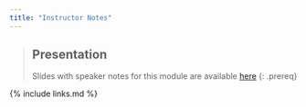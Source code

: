 ```yaml
---
title: "Instructor Notes"
---
```

> ## Presentation
>
> Slides with speaker notes for this module are available [here](files/module-open-science-dm-practices_with-speaker-notes.pptx)
{: .prereq}


{% include links.md %}
